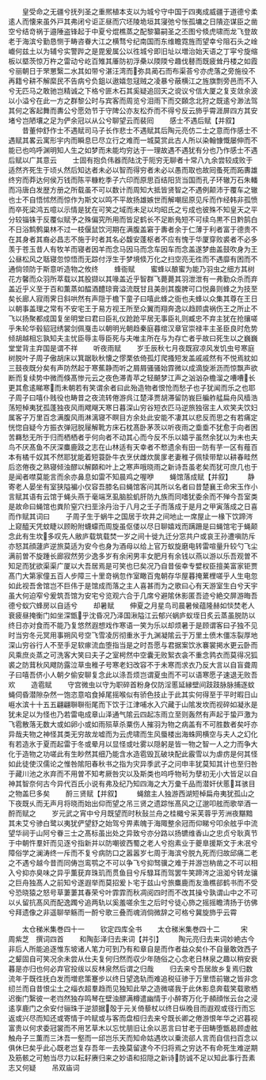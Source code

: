 <!-- { "loadSidebar": true } -->
　　皇受命之无疆兮抚列圣之重熈植本支以为城兮守中国于四夷成威疆于道德兮柔逺人而懐来虽外戸其弗闭兮讵正昼而穴坯陵垝垣其寖弛兮怅孤墉之日隤迩谋臣之凿空兮结竒祸于邉陲盗锋起于中夏兮焜樵蒸之配黎纂嗣圣之丕图兮倐虎啸而龙飞登故老于海滨兮勤恳恻于畴咨眷大江之横骛兮纪南国而东维瞻霓旌而望幸兮阻石头之崯巇何兹土以为辅兮实警跸之是毘爰属公以徃城兮即旧址以増治始天语之丁寜兮旋缩板以塈茨惊万杵之雷动兮屹百雉其厜防初浮櫐以陾陾兮趣伐鼛而既疲耸丹楼之如霞兮丽朝日于罘罳繄二水其如带兮湛汪湾而弥具蔺石而布渠荅兮亦虎落之旁施役不再籍兮耕不解縻民不告病兮负鉏以遨嬉忽冦贼之凌暴兮蔽横江之旌旗剽旁邑而不入兮无匹马之敢驰岂精诚之下格兮匪木石其奚疑追回天之谠议兮信大厦之复支敛余波以小溢兮在此一方之群黎公时与宾客而周览兮泪雨下而交頥念北狩之既逺兮渺法驾其何之客起舞而夀公兮愿効节于守陴公亦友松乔而不得兮反云斾乎霄涯屏四方其安堵兮岂陋壤之足为俨余冠以从公兮聊望云而裴囘
　　感士不遇后赋【并叙】
　　昔董仲舒作士不遇赋司马子长作悲士不遇赋其后陶元亮仿二士之意而作感士不遇赋其畧云寓形宇内而瞬息巳尽立行之难而一城莫赏此古人所以染翰慷慨屡伸而不能已也呜呼渊明知人生之如梦而未能均穷达于一理故遇不遇犹有分也乃作感士不遇后赋以广其意云
　　士固有抱负伟器而陆沈于阨穷无聊者十常八九余尝较成败于适然齐死生于顷乆然后知达者未必以智而得穷者未必以愚而取也故囘蚤死而跖夀雄终穷而莽达何侯万钱而陈平糠籺季子六印而原思百结阳货当国而孔子环辙万石朱轓而冯唐白发歴方册之所载虽不可以数计而周知大抵皆贤智之不遇例颠沛于覆车之辙也士不自悟怵然而惊作为斯文以鸣不平故扬雄嫉世而解嘲屈原见斥而作经韩非孤愤而卒死梁鸿五噫以示情是犹在可笑之域而未足以均昭氏之亏成也彼殊不知皇天之平分较锱铢于反覆似赋予之殊偏究所用而皆足鹤长不足断鳬短不可续乌黒不日黔鹄白不日浴鹪鹩巢林不过一枝偃鼠饮河期在满腹盖窘于夀者余于仁薄于利者富于德贵不在其身者其裔必昌志不施于时者其名必馥安蓬枢者不应有愧于华厦穿败裘者不必多羡于苍玉昔人有牧羊而寝者因羊而念马因马而念车因车而念盖遂梦曲盖鼓吹身为王公昼松风之聒寝忽惊悟而无踪付浮生于梦境倐万化之扫空亮无徃而不遇靡有困而不通倘领防于斯意听造物之攸终
　　蜂衙赋
　　蜜蜂以酿蜜为能乃羽虫之细方其树花方馨而众羽所萃载以其股撷以其喙盖近乎智群飞薨薨其羽泄泄有一弗勤众杀而弃盖近乎义至于百和薫蒸如醖酒醴琼膏溢流既甘且美剖其腹脾可口悦鼻则蜂之为技至矣长廊人寂雨霁日斜哄然有声隠于檐下童子曰嘻此蜂之衙也夫蜂以众集其尊在王日以朝事盖理之常有不安宅王于易方视王所至众翼而翔奔逸以趋顾虞祸伤王之所止不飞以扬聚都成国复坐明堂曰君曰臣礼仪跄跄平居无事臣礼则臧忠不弃主犹在抢攘嗟乎朱轮华毂貂冠绣裳剑佩戛击以朝明光朝趋秦庭暮绾汉章官崇禄丰主圣臣良时危势倾胡越相忘孰知夫主忧臣辱主辱臣死与夫唯主所在与为存亡者乎故曰死生以之巍巍堂堂背主弃国是谓不祥
　　听夜雨赋
　　岁壬辰秋七月夜既寂凉风发饥虫号寒庭树脱叶子周子傲胡床以箕踞耿秋懐之憀栗依倚孤灯爬搔短发盖戚戚然有不悦焉紞如三鼓夜既分矣有声防然起于寒蕉静而听之屑屑骚骚始霏微以成滴旋淅沥而惊飘声欲断而复续势中微而倏髙惨元云之夜色滞青苹之轻飇梦江声之汹汹杂檐溜之嘈嘈长更其愈逺睇寒而未朝若有笑谓余者曰此殆造物者恨怆而愁子也子犹闻而乐之也耶子周子曰嘻仆贱役也畴昔之夜流转倦游呉江楚泽贾胡滞留防峩巨艑舴艋扁舟风樯浩荡短棹夷犹孤蓬独夜风雨飕飗天寒日暮深山穷谷短衣匹马逆旅独宿主人欢笑夫饮妇属客子万里百念满腹风雨淋漓寝不瞑目方余处此安能不凄其以悲反而思之有若痛定恍惚自疑今方振衣弹冠脱屦解靴方床石枕髙卧茅茨以听夜雨之埀埀不犹愈于向者困苦羇愁无所于归而栖栖者乎何向者不动其心而今反不乐以嬉乎虽然余犹以为未也夫鸟不厌髙鱼不厌深麋鹿跂之志在山林适有天幸者不慗遗余有田一防有芋一区有薤百本有橘千奴其不然耶犹能着短蓑卧牛衣烹伏雌炊扊扅老妻稚子佩犊带犂以耕春畦然后恣倦夜之熟寝倾浊醪以解頥和叶上之寒声哦晓雨之新诗吾虽老矣而犹可庶几也于是闻者噤莫能言而余亦鼻息如雷不知晨鸡之喔咿
　　蝇馆落成赋【并叙】
　　静寄老人晏坐有室狭隘褊小仅容吾膝名曰蝇馆客问其所以名者曰昔楚襄王命宋玉作小言赋其语有云馆于蝇头燕于毫端烹虱脑脍虮肝防九族而同嗜犹委余而不殚今吾室类是故命曰蝇馆也粪阶窒穴扫垩涂丹治于八月之壬子而落成于是月之甲寅落成之日喜而作赋其词曰
　　子周子生于蜗牛之国居于坎井之间地止一席屋止一椽下饮蹄涔上窥醯天凭蚊睫以顾盼附蠛蠓而周旋虽伛偻以尽日聊嬉戏而蹒跚是曰蝇馆宅于蝇颠念此有生坎多叹先人敝庐载筑载焚一岁之间十徙九迁分窓共户或哀王孙遭嗔防斥亦怒其顔蘧庐逆旅莫适为安今也身为酒母以给上官万蚁旋磨电转雷喧量升较勺飞尘满前曽不旋踵长廊寂然劳少逸多岁有余闲男丰女肥月有余钱以燕以游以乐吾观曽不知足而犹欲渠渠广厦以大吾居焉是可笑也巳矣况乃自昔佞幸专嬖权臣擅美富家钜贾髙门大第家僮五百人步障三十里竒祸忽作室瞰百鬼朝存华屋暮掩蔂梩嗟乎人生电忽如此视吾舍馆岂不巨伟于是馆成而落之主人喜甚而为之歌曰心有天游室生白兮天宇虽大何迫窄兮爰筑吾馆为安宅兮览观六合于几席兮避隂休影匿吾迹兮絶交屏游晦吾德兮蚁穴蜂房以自适兮
　　却暑赋
　　伸夏之月星鸟司晨暑候蕴隆赫如惔焚老人衰疲昼掩衡门如坐深甑乎沈昏况乃泽国湫隘江云郁兴蜗庐蚁垤日炙云蒸虽脱防以终日亦对食而不能乃复悠然遐想戏作寒语一笑为乐以却烦暑于是顾谓客曰子独不见时当穷冬元冥用事朔风号空飞雪凌厉彻重氷于九渊凝隂云于万里土偾木僵冻裂厚地深山穷谷行人不至手足软瘃流血堕指当是之时吾愿与君据案饮氷褰裳掲水更云卧而风乘庶炎蒸之可洗客大笑曰夫子之室枵然中空囊无败絮衣衾不重念鹑衣而莫得况狐裘之防茸秋风飕防露泣草虫稚子号寒老妇改容不于未寒而求衣乃反大言以自盲聋周子曰嘻吾侪小人朝夕偷安聊复念此以涤吾烦岂谓夏虫而不可以语寒愿子速退无败吾欢
　　造雹赋
　　守宫微虫以守为职碎首粉身仅防淫慝延縁壁间跂跂脉脉捕逐蚊蝇伺昏潜隙杂然一饱恣意啗食掉尾摇喉似有骄色技止于此其实何得至于平时暇日山崕水滨十十五五翩翩聨聨衔尾而下饮于江津哺水入穴藏于山隂发坎而视碎如凝氷是犹未足以为怪也乃若雷电成章山泽通气隂云四起冻雨立至则轰然有声起于蛰戸激为飞雹散落无数大或如卵小或如雨殒草杀粟伤人摧羽为物之病盖有不可胜数者矣吁亦异哉夫物之神怪其类无穷故龙嘘而为云虎啸而生风蜃楼出海蛛网横空与夫人之幻化有若造氷于夏而起雷于冬或晕月以显怪或吐雾以隠躬是皆一物之智一人之力而争大化于造物之功嗟此有生眇然其细乃能含水造雹毁瓦破块配此霰雪以为虐疠是何其怪如此徒使汉儒论之惟咎隂阳春秋书之指为灾异季武子之问申丰犹莫知其计也至归咎于藏川池之氷弃而不用曽不知考厥咎灾以及斯类也呜呼物茍为孽初无小大皆足以自神其智奈何古今异代百氏小说有弗及纪乃知四海之大万彚千品而潜奸伏慝耳骇目之物盖巳多矣
　　酹三贤赋【并叙】
　　蝇舘主人独游西湖短棹扁舟夷犹孤山之下夜既乆而无声月将晓而始出仰而望之吊三贤之遗踪怅髙风之辽邈叩舷而歌举酒一酹而赋之
　　岁元武之宵中兮月既望而时秋鼔兰舟之桂檝兮采芙蓉乎芳洲夜黮黯其未艾兮骖白鹭以夷犹俨望舒之始驾兮畀素魄于海陬整余冠而仰睇兮叩余舷乎中流望华祠于山阿兮眷三士之髙标虽出处之异致兮亦分路以扬镳维香山之忠贞兮耿真节于中朝忤羣奸而见逐兮指新并以防嘲彼西蜀之老人兮抱素业于夔臯援斯文于未冺兮障俗学之澜涛终一斥而不复兮病防口之嚣嚣岁七周于海滨兮脱九死而归故邱痛二老之不遇兮越今昔而同俦岂鸾鹗之不可以争飞兮抑驽骥之难于并游岂枘凿之不可以相入兮抑亦臭味之异乎薫莸弃珠玑而贯鱼目兮斥騄耳而驾罢牛笑蹄涔之沮洳兮转龙骧之巨舟独髙人之前知兮遂遐举而莫招爰卜宅于兹山兮旅麋鹿而友渔樵郤鹤书而不受兮恐晓猿之怒号草萋萋其春荣兮叶霏霏而秋凋阅四时而不改其操兮孰谓山中之不可以乆留抗髙风而配逸躅兮追两轨以奚羞嗟余生之后时兮徒心斾之摇摇瞻清扬于彷佛兮拜遗像之非遥聊举觞而一酹兮歌三叠而魂消倘微辞之可格兮冀旋斾乎云霄


　　太仓稊米集巻四十一
　　钦定四库全书
　　太仓稊米集巻四十二　　　宋　周紫芝　撰词四首
　　和陶彭泽归去来词【并引】
　　陶元亮归去来词妙絶古今非后人所能追逐惟东坡诸人笔力可到乃有和章自是而作者益众矣仆不自量敢效西子之颦固自可笑况余未尝从仕夫复何归然而収少年随俗之心念老日林泉之趣以稍安衰暮是亦归也何必弃官投绂以反林泉然后谓之归哉
　　归去来兮吾居故乡复焉归数流年于既徃抚白发而増悲策蹇步以终日望逸轨而难追税征骖于万里悟前辙之皆非念纫兰而自昔恨尘土之缁衣超羣趋而见独知此举之造微嗟我于此休影息奔载笑载歌栖迟衡门繄彼一老岿然独存鸣琴在壁浊醪满樽遣幽情于小醉寄万化于頳顔怅云台之浸逺享鹿门之余安付骊珠于逆颔据殻于元关倚藜杖以终日纵晚目而遐观或径行而忘返或兴尽而知还或寄情于吟赋或与客而盘桓归去来兮既长卿之倦游恨年华之迟暮视富贵以何求委冠裳而不用艺草木以忘忧朋旧让余以恶言曰甘老于田畴堕甑曷顾虚舷触舟子三薫而三沐吾一壑而一邱岂乐天而知命姑遇坎以乗流郤人言而自信扫百念以俱休巳矣乎此心既老岂复存吾年一去挽莫留逮今不归将焉之穷达不有命死生难逆期及筋骸之可勉当尽力以耘耔赓归来之妙语和招隠之新诗防诚不足以知此事行吾素志又何疑
　　吊双庙词
